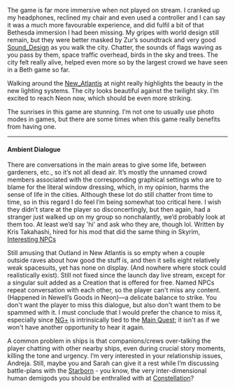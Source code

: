 The game is far more immersive when not played on stream. I cranked up my headphones, reclined my chair and even used a controller and I can say it was a much more favourable experience, and did fulfil a bit of that Bethesda immersion I had been missing. My gripes with world design still remain, but they were better masked by Zur’s soundtrack and very good [Sound_Design](Sound_Design.md) as you walk the city. Chatter, the sounds of flags waving as you pass by them, space traffic overhead, birds in the sky and trees. The city felt really alive, helped even more so by the largest crowd we have seen in a Beth game so far.

Walking around the [New_Atlantis](../Cities/New_Atlantis.md) at night really highlights the beauty in the new lighting systems. The city looks beautiful against the twilight sky. I’m excited to reach Neon now, which should be even more striking.

The sunrises in this game are stunning. I’m not one to usually use photo modes in games, but there are some times when this game really benefits from having one.

---
#### Ambient Dialogue

There are conversations in the main areas to give some life, between gardeners, etc., so it’s not all dead air. It’s mostly the unnamed crowd members associated with the corresponding graphical settings who are to blame for the literal window dressing, which, in my opinion, harms the sense of life in the cities. 
	Although these lot do still chatter from time to time, so in this regard I do feel I’m being somewhat too critical here. I wish they didn’t stare at the player so disconcertingly, but then again, had a stranger just walked up on my group so nonchalantly, we’d probably look at them too. At least we’d say 'hi' and ask who they are, though lol.
		Written by Kris Takahashi, hired for his mod that did the same thing in Skyrim, [Interesting NPCs](https://www.nexusmods.com/skyrim/mods/8429)

Still amusing that Outland in New Atlantis is so empty when a couple outside raves about how good the stuff is, and then it sells eight relatively weak spacesuits, yet has none on display. (And nowhere where stock could realistically exist). Still not fixed since the launch day live stream, except for a singular suit added as a Creation that is offered for free.
	Named NPCs repeat conversation with each other, so the player can't miss any content. (Happened in Newell’s Goods in Neon)—a delicate balance to strike. You don't want the player to miss this dialogue, but also don't want them to be spammed with it. 
		I must conclude that I would prefer the chance to miss it, especially since [NG+](../Gameplay_Systems/NG+.md) is intrinsically tied to the [Main Quest](../Main_Quest/•Main_Quest.md); it isn't as if we won't have another opportunity to hear it again.

A common problem in ships is that companions/crews over-talking the player chatting with other nearby ships, even during crucial story moments, killing the tone and urgency.
I’m very interested in your relationship issues, Andreja. Still, maybe you and Sarah can give it a rest while I’m discussing battle-plans with the [Starborn](../Main_Quest/Starborn.md) - you know, the very inter-dimensional human demigods you should be enthralled with at [Constellation](../Main_Quest/Constellation.md)?
